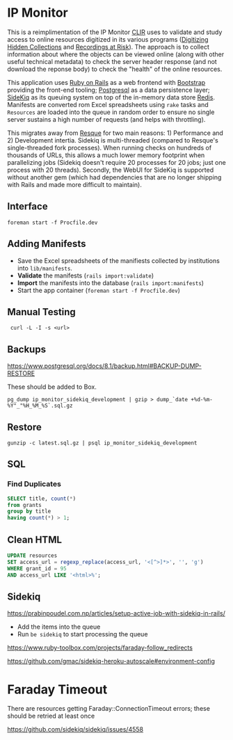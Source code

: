 # IP Monitor

This is a reimplimentation of the IP Monitor [CLIR](https://www.clir.org) uses to validate and study access to online resources digitized in its various programs ([Digitizing Hidden Collections](https://www.clir.org/hiddencollections/) and [Recordings at Risk](https://www.clir.org/recordings-at-risk/)). The approach is to collect information about where the objects can be viewed online (along with other useful technical metadata) to check the server header response (and not download the reponse body) to check the "health" of the online resources.

This application uses [Ruby on Rails](https://rubyonrails.org/) as a web frontend with [Bootstrap](https://getbootstrap.com/) providing the front-end tooling; [Postgresql](https://www.postgresql.org/) as a data persistence layer; [SideKiq](https://github.com/sidekiq/sidekiq) as its queuing system on top of the in-memory data store [Redis](https://redis.io/). Manifests are converted rom Excel spreadsheets using `rake` tasks and `Resources` are loaded into the queue in random order to ensure no single server sustains a high number of requests (and helps with throttling).

This migrates away from [Resque](https://github.com/resque/resque) for two main reasons: 1) Performance and 2) Development intertia. Sidekiq is multi-threaded (compared to Resque's single-threaded fork processes). When running checks on hundreds of thousands of URLs, this allows a much lower memory footprint when parallelizing jobs (Sidekiq doesn't require 20 processes for 20 jobs; just one process with 20 threads). Secondly, the WebUI for SideKiq is supported without another gem (which had dependencies that are no longer shipping with Rails and made more difficult to maintain).

## Interface

    foreman start -f Procfile.dev

## Adding Manifests

* Save the Excel spreadsheets of the manifiests collected by institutions into `lib/manifests`.
* **Validate** the manifests (`rails import:validate`)
* **Import** the manifests into the database (`rails import:manifests`)
* Start the app container (`foreman start -f Procfile.dev`)

## Manual Testing

```
 curl -L -I -s <url>
```

## Backups

<https://www.postgresql.org/docs/8.1/backup.html#BACKUP-DUMP-RESTORE>

These should be added to Box.

    pg_dump ip_monitor_sidekiq_development | gzip > dump_`date +%d-%m-%Y"_"%H_%M_%S`.sql.gz

## Restore

    gunzip -c latest.sql.gz | psql ip_monitor_sidekiq_development

## SQL

### Find Duplicates

```sql
SELECT title, count(*)
from grants
group by title
having count(*) > 1;
```

## Clean HTML
```sql
UPDATE resources 
SET access_url = regexp_replace(access_url, '<[^>]*>', '', 'g')
WHERE grant_id = 95
AND access_url LIKE '<html>%';
```

## Sidekiq
<https://prabinpoudel.com.np/articles/setup-active-job-with-sidekiq-in-rails/>

- Add the items into the queue
- Run `be sidekiq` to start processing the queue

<https://www.ruby-toolbox.com/projects/faraday-follow_redirects>

<https://github.com/gmac/sidekiq-heroku-autoscale#environment-config>

# Faraday Timeout 

There are resources getting Faraday::ConnectionTimeout errors; these should be retried at least once
 
<https://github.com/sidekiq/sidekiq/issues/4558>